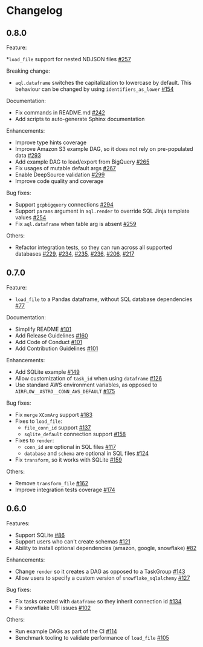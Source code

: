 # Changelog


## 0.8.0

Feature:

*`load_file` support for nested NDJSON files [#257](https://github.com/astro-projects/astro/issues/257)

Breaking change:
* `aql.dataframe` switches the capitalization to lowercase by default. This behaviour can be changed by using `identifiers_as_lower` [#154](https://github.com/astro-projects/astro/issues/154)

Documentation:
* Fix commands in README.md [#242](https://github.com/astro-projects/astro/issues/242)
* Add scripts to auto-generate Sphinx documentation

Enhancements:
* Improve type hints coverage
* Improve Amazon S3 example DAG, so it does not rely on pre-populated data [#293](https://github.com/astro-projects/astro/issues/293)
* Add example DAG to load/export from BigQuery [#265](https://github.com/astro-projects/astro/issues/265)
* Fix usages of mutable default args [#267](https://github.com/astro-projects/astro/issues/267)
* Enable DeepSource validation [#299](https://github.com/astro-projects/astro/issues/299)
* Improve code quality and coverage

Bug fixes:
* Support `gcpbigquery` connections [#294](https://github.com/astro-projects/astro/issues/294)
* Support `params` argument in `aql.render` to override SQL Jinja template values [#254](https://github.com/astro-projects/astro/issues/254)
* Fix `aql.dataframe` when table arg is absent [#259](https://github.com/astro-projects/astro/issues/259)

Others:
* Refactor integration tests, so they can run across all supported databases [#229](https://github.com/astro-projects/astro/issues/229), [#234](https://github.com/astro-projects/astro/issues/234), [#235](https://github.com/astro-projects/astro/issues/235), [#236](https://github.com/astro-projects/astro/issues/236), [#206](https://github.com/astro-projects/astro/issues/206), [#217](https://github.com/astro-projects/astro/issues/217)


## 0.7.0

Feature:
* `load_file` to a Pandas dataframe, without SQL database dependencies [#77](https://github.com/astro-projects/astro/issues/77)

Documentation:
* Simplify README [#101](https://github.com/astro-projects/astro/issues/101)
* Add Release Guidelines [#160](https://github.com/astro-projects/astro/pull/160)
* Add Code of Conduct [#101](https://github.com/astro-projects/astro/pull/101)
* Add Contribution Guidelines [#101](https://github.com/astro-projects/astro/pull/101)

Enhancements:
* Add SQLite example [#149](https://github.com/astro-projects/astro/issues/149)
* Allow customization of `task_id` when using `dataframe` [#126](https://github.com/astro-projects/astro/issues/126)
* Use standard AWS environment variables, as opposed to `AIRFLOW__ASTRO__CONN_AWS_DEFAULT` [#175](https://github.com/astro-projects/astro/issues/175)

Bug fixes:
* Fix `merge` `XComArg` support [#183](https://github.com/astro-projects/astro/issues/183)
* Fixes to `load_file`:
   * `file_conn_id` support [#137](https://github.com/astro-projects/astro/issues/137)
   * `sqlite_default` connection support [#158](https://github.com/astro-projects/astro/issues/158)
* Fixes to `render`:
   * `conn_id` are optional in SQL files [#117](https://github.com/astro-projects/astro/issues/117)
   * `database` and `schema` are optional in SQL files [#124](https://github.com/astro-projects/astro/issues/124)
* Fix `transform`, so it works with SQLite [#159](https://github.com/astro-projects/astro/issues/159)

Others:
* Remove `transform_file` [#162](https://github.com/astro-projects/astro/pull/162)
* Improve integration tests coverage [#174](https://github.com/astro-projects/astro/pull/174)

## 0.6.0

Features:
* Support SQLite [#86](https://github.com/astro-projects/astro/issues/86)
* Support users who can't create schemas [#121](https://github.com/astro-projects/astro/issues/121)
* Ability to install optional dependencies (amazon, google, snowflake) [#82](https://github.com/astro-projects/astro/issues/82)

Enhancements:
* Change `render` so it creates a DAG as opposed to a TaskGroup [#143](https://github.com/astro-projects/astro/issues/143)
* Allow users to specify a custom version of `snowflake_sqlalchemy` [#127](https://github.com/astro-projects/astro/issues/127)

Bug fixes:
* Fix tasks created with `dataframe` so they inherit connection id [#134](https://github.com/astro-projects/astro/issues/134)
* Fix snowflake URI issues [#102](https://github.com/astro-projects/astro/issues/102)

Others:
* Run example DAGs as part of the CI [#114](https://github.com/astro-projects/astro/issues/114)
* Benchmark tooling to validate performance of `load_file` [#105](https://github.com/astro-projects/astro/issues/105)
